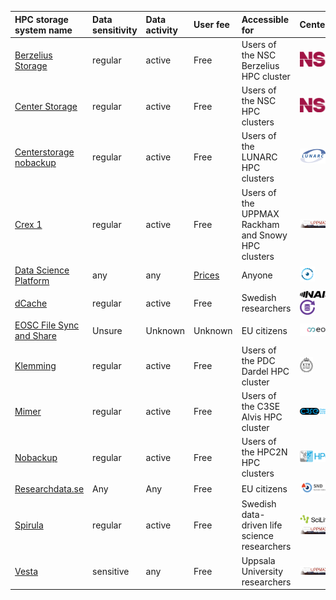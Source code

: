 

|HPC storage system name|Data sensitivity|Data activity|User fee|Accessible for|Center(s)|
|:------------------------|:----------------|:-------------|:----------|:--------------------------------------------------|:-------------------|
|[Berzelius Storage](https://supr.naiss.se/resource/berzelius-storage/)|regular          |active        |Free       |Users of the NSC Berzelius HPC cluster             |![NSC](logo/nsc_logo_66_x_24.png)|
|[Center Storage](https://www.nsc.liu.se/support/storage/snic-centrestorage/)|regular          |active        |Free       |Users of the NSC HPC clusters                      |![NSC](logo/nsc_logo_66_x_24.png)|
|[Centerstorage nobackup](https://supr.naiss.se/resource/centrestorage-nobackup-lunarc/)|regular          |active        |Free       |Users of the LUNARC HPC clusters                   |![LUNARC](logo/lunarc_logo_42_x_24.png)|
|[Crex 1](https://supr.naiss.se/resource/crex-1/)|regular          |active        |Free       |Users of the UPPMAX Rackham and Snowy HPC clusters |![UPPMAX](logo/uppmax_logo_116_x_24.png)|
|[Data Science Platform](https://datahub.aida.scilifelab.se/data-science-platform/)|any              |any           |[Prices](https://datahub.aida.scilifelab.se/services/#prices)|Anyone                                             |![AIDA Data Hub](logo/aida_logo_24_x_24.png)|
|[dCache](https://supr.naiss.se/resource/dcache/)|regular          |active        |Free       |Swedish researchers                                |![NAISS](logo/naiss_logo_148_x_24.png) ![Swestore](logo/swestore_logo_24_x_24.png)|
|[EOSC File Sync and Share](https://open-science-cloud.ec.europa.eu/services/file-sync-share)|Unsure           |Unknown       |Unknown    |EU citizens                                        |![EOSC](logo/eosc_logo_77_x_24.png)|
|[Klemming](https://supr.naiss.se/resource/klemming/)|regular          |active        |Free       |Users of the PDC Dardel HPC cluster                |![PDC](logo/pdc_logo_21_x_24.png)|
|[Mimer](https://supr.naiss.se/resource/mimer/)|regular          |active        |Free       |Users of the C3SE Alvis HPC cluster                |![C3SE](logo/c3se_logo_134_x_24.png)|
|[Nobackup](https://supr.naiss.se/resource/nobackup-hpc2n/)|regular          |active        |Free       |Users of the HPC2N HPC clusters                    |![HPC2N](logo/hpc2n_logo_84_x_24.png)|
|[Researchdata.se](https://researchdata.se)|Any              |Any           |Free       |EU citizens                                        |![SND](logo/snd_logo_83_x_24.png)|
|[Spirula](https://supr.naiss.se/resource/spirula/)|regular          |active        |Free       |Swedish data-driven life science researchers       |![SciLifeLab](logo/sll_logo_110_x_24.png) ![UPPMAX](logo/uppmax_logo_116_x_24.png)|
|[Vesta](https://www.uu.se/medarbetare/stod-och-verktyg/it/it-tjanster/tillaggstjanster/vesta)|sensitive        |any           |Free       |Uppsala University researchers                     |![UPPMAX](logo/uppmax_logo_116_x_24.png)|
